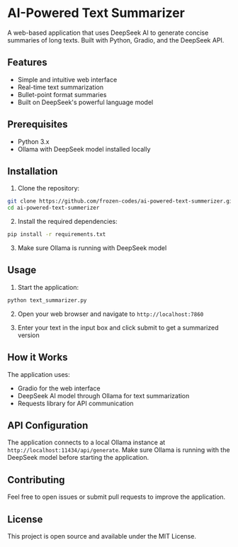 # AI-Powered Text Summarizer

A web-based application that uses DeepSeek AI to generate concise summaries of long texts. Built with Python, Gradio, and the DeepSeek API.

## Features

- Simple and intuitive web interface
- Real-time text summarization
- Bullet-point format summaries
- Built on DeepSeek's powerful language model

## Prerequisites

- Python 3.x
- Ollama with DeepSeek model installed locally

## Installation

1. Clone the repository:
```bash
git clone https://github.com/frozen-codes/ai-powered-text-summerizer.git
cd ai-powered-text-summerizer
```

2. Install the required dependencies:
```bash
pip install -r requirements.txt
```

3. Make sure Ollama is running with DeepSeek model

## Usage

1. Start the application:
```bash
python text_summarizer.py
```

2. Open your web browser and navigate to `http://localhost:7860`

3. Enter your text in the input box and click submit to get a summarized version

## How it Works

The application uses:
- Gradio for the web interface
- DeepSeek AI model through Ollama for text summarization
- Requests library for API communication

## API Configuration

The application connects to a local Ollama instance at `http://localhost:11434/api/generate`. Make sure Ollama is running with the DeepSeek model before starting the application.

## Contributing

Feel free to open issues or submit pull requests to improve the application.

## License

This project is open source and available under the MIT License.
